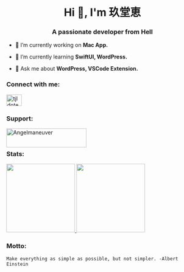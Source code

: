 <h1 align="center">Hi 👋, I'm 玖堂恵</h1>
<h3 align="center">A passionate developer from Hell</h3>

- 🔭 I’m currently working on **Mac App.**

- 🌱 I’m currently learning **SwiftUI, WordPress.**

- 💬 Ask me about **WordPress, VSCode Extension.**

<h3 align="left">Connect with me:</h3>
<p align="left">
<a href="https://twitter.com/tjldotesb26uxtr" target="blank"><img align="center" src="https://raw.githubusercontent.com/rahuldkjain/github-profile-readme-generator/master/src/images/icons/Social/twitter.svg" alt="tjldotesb26uxtr" height="30" width="40" /></a>
</p>

<h3 align="left">Support:</h3>
<p><a href="https://www.buymeacoffee.com/Angelmaneuver"> <img align="left" src="https://cdn.buymeacoffee.com/buttons/v2/default-yellow.png" height="50" width="210" alt="Angelmaneuver" /></a></p><br><br>

<h3 align="left">Stats:</h3>
<a href="https://github.com/Angelmaneuver">
  <img style="height:180px;" src="https://github-readme-stats-chi-six-97.vercel.app/api?username=Angelmaneuver&show_icons=true&cache_seconds=86400" />
</a>
<a href="https://github.com/Angelmaneuver">
  <img style="height:180px;" src="https://github-readme-stats-angelmaneuvers-projects.vercel.app/api/top-langs/?username=Angelmaneuver&layout=compact" />
</a>

<h3 align="left">Motto:</h3>

```
Make everything as simple as possible, but not simpler. -Albert Einstein
```

<!---
Angelmaneuver/Angelmaneuver is a ✨ special ✨ repository because its `README.md` (this file) appears on your GitHub profile.
You can click the Preview link to take a look at your changes.
--->
